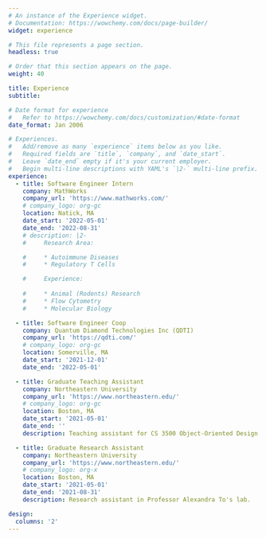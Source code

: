 ```yaml
---
# An instance of the Experience widget.
# Documentation: https://wowchemy.com/docs/page-builder/
widget: experience

# This file represents a page section.
headless: true

# Order that this section appears on the page.
weight: 40

title: Experience
subtitle:

# Date format for experience
#   Refer to https://wowchemy.com/docs/customization/#date-format
date_format: Jan 2006

# Experiences.
#   Add/remove as many `experience` items below as you like.
#   Required fields are `title`, `company`, and `date_start`.
#   Leave `date_end` empty if it's your current employer.
#   Begin multi-line descriptions with YAML's `|2-` multi-line prefix.
experience:
  - title: Software Engineer Intern
    company: MathWorks
    company_url: 'https://www.mathworks.com/'
    # company_logo: org-gc
    location: Natick, MA
    date_start: '2022-05-01'
    date_end: '2022-08-31'
    # description: |2-
    #     Research Area:

    #     * Autoimmune Diseases
    #     * Regulatory T Cells

    #     Experience:
        
    #     * Animal (Rodents) Research
    #     * Flow Cytometry
    #     * Molecular Biology

  - title: Software Engineer Coop
    company: Quantum Diamond Technologies Inc (QDTI)
    company_url: 'https://qdti.com/'
    # company_logo: org-gc
    location: Somerville, MA
    date_start: '2021-12-01'
    date_end: '2022-05-01'

  - title: Graduate Teaching Assistant
    company: Northeastern University
    company_url: 'https://www.northeastern.edu/'
    # company_logo: org-gc
    location: Boston, MA
    date_start: '2021-05-01'
    date_end: ''
    description: Teaching assistant for CS 3500 Object-Oriented Design.

  - title: Graduate Research Assistant
    company: Northeastern University
    company_url: 'https://www.northeastern.edu/'
    # company_logo: org-x
    location: Boston, MA
    date_start: '2021-05-01'
    date_end: '2021-08-31'
    description: Research assistant in Professor Alexandra To's lab.

design:
  columns: '2'
---
```

